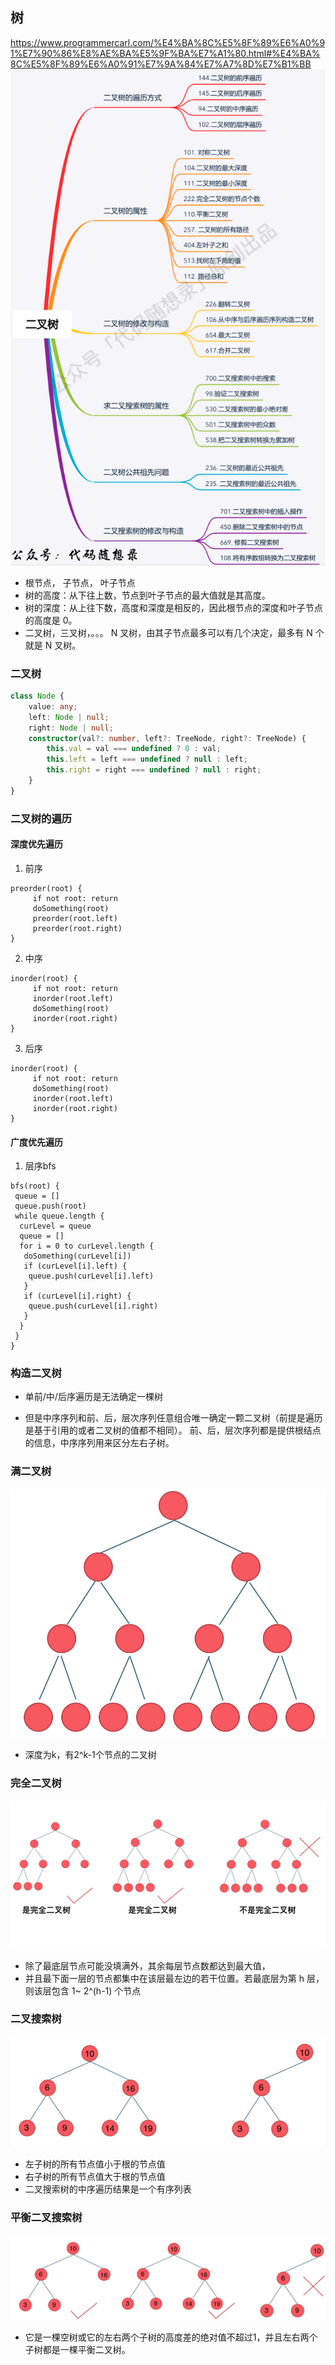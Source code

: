 ## 树
https://www.programmercarl.com/%E4%BA%8C%E5%8F%89%E6%A0%91%E7%90%86%E8%AE%BA%E5%9F%BA%E7%A1%80.html#%E4%BA%8C%E5%8F%89%E6%A0%91%E7%9A%84%E7%A7%8D%E7%B1%BB
![img.png](img.png)

* 根节点， 子节点， 叶子节点
* 树的高度：从下往上数，节点到叶子节点的最大值就是其高度。
* 树的深度：从上往下数，高度和深度是相反的，因此根节点的深度和叶子节点的高度是 0。
* 二叉树，三叉树，。。。 N 叉树，由其子节点最多可以有几个决定，最多有 N 个就是 N 叉树。

### 二叉树
```typescript
class Node {
    value: any;
    left: Node | null;
    right: Node | null;
    constructor(val?: number, left?: TreeNode, right?: TreeNode) {
        this.val = val === undefined ? 0 : val;
        this.left = left === undefined ? null : left;
        this.right = right === undefined ? null : right;
    }
}
```
### 二叉树的遍历

#### 深度优先遍历
 1. 前序
```
preorder(root) {
     if not root: return
     doSomething(root)
     preorder(root.left)
     preorder(root.right)
}
```
2. 中序
```
inorder(root) {
     if not root: return
     inorder(root.left)
     doSomething(root)
     inorder(root.right)
}   
```

3. 后序
```
inorder(root) {
     if not root: return
     doSomething(root)
     inorder(root.left)
     inorder(root.right)
}   
```

#### 广度优先遍历
1. 层序bfs
```
bfs(root) {
 queue = []
 queue.push(root)
 while queue.length {
  curLevel = queue
  queue = []
  for i = 0 to curLevel.length {
   doSomething(curLevel[i])
   if (curLevel[i].left) {
    queue.push(curLevel[i].left)
   }
   if (curLevel[i].right) {
    queue.push(curLevel[i].right)
   }
  }
 }
}

```

### 构造二叉树

 * 单前/中/后序遍历是无法确定一棵树

 * 但是中序序列和前、后，层次序列任意组合唯一确定一颗二叉树（前提是遍历是基于引用的或者二叉树的值都不相同）。
前、后，层次序列都是提供根结点的信息，中序序列用来区分左右子树。

### 满二叉树
![img_1.png](img_1.png)
* 深度为k，有2^k-1个节点的二叉树

### 完全二叉树
![img_2.png](img_2.png)
* 除了最底层节点可能没填满外，其余每层节点数都达到最大值，
* 并且最下面一层的节点都集中在该层最左边的若干位置。若最底层为第 h 层，则该层包含 1~ 2^(h-1)  个节点

### 二叉搜索树
![img_3.png](img_3.png)
* 左子树的所有节点值小于根的节点值
* 右子树的所有节点值大于根的节点值
* 二叉搜索树的中序遍历结果是一个有序列表

### 平衡二叉搜索树
![img_4.png](img_4.png)
* 它是一棵空树或它的左右两个子树的高度差的绝对值不超过1，并且左右两个子树都是一棵平衡二叉树。


